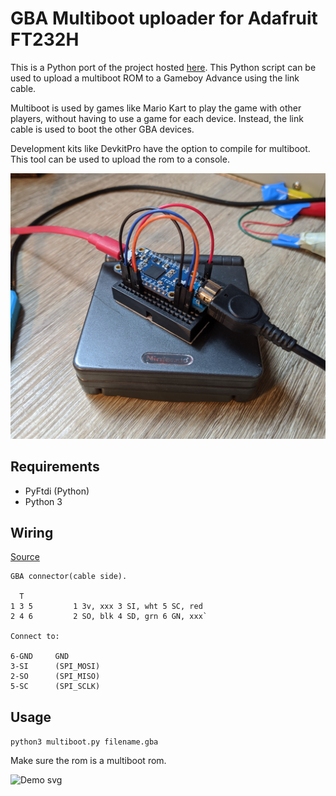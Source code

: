 # GBA Multiboot uploader for Adafruit FT232H 
This is a Python port of the project hosted [here](https://github.com/akkera102/gba_01_multiboot).
This Python script can be used to upload a multiboot ROM to a Gameboy Advance using the link cable.

Multiboot is used by games like Mario Kart to play the game with other players, without having to use a game for each device. Instead, the link cable is used to boot the other GBA devices.

Development kits like DevkitPro have the option to compile for multiboot. This tool can be used to upload the rom to a console.


![Gameboy + Raspberri Pi Zero W](gba.jpeg)

## Requirements 
 * PyFtdi (Python)
 * Python 3

## Wiring
[Source](https://github.com/akkera102/gba_01_multiboot)

```
GBA connector(cable side).  

  T
1 3 5         1 3v, xxx 3 SI, wht 5 SC, red
2 4 6         2 SO, blk 4 SD, grn 6 GN, xxx`

Connect to:

6-GND     GND
3-SI      (SPI_MOSI)
2-SO      (SPI_MISO)
5-SC      (SPI_SCLK)
```



## Usage 

`python3 multiboot.py filename.gba`

Make sure the rom is a multiboot rom.

![Demo svg](demo.svg)
